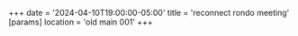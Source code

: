 +++
date = '2024-04-10T19:00:00-05:00'
title = 'reconnect rondo meeting'
[params]
    location = 'old main 001'
+++